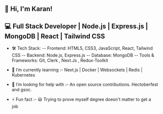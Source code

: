 ## 👋 Hi, I'm Karan!
## 💻 Full Stack Developer | Node.js | Express.js | MongoDB | React | Tailwind CSS

- 🛠️ Tech Stack:
-- Frontend: HTML5, CSS3, JavaScript, React, Tailwind CSS
-- Backend: Node.js, Express.js
-- Database: MongoDB 
-- Tools & Frameworks: Git, Clerk , Next.Js , Redux-Toolkit

- 🌱 I’m currently learning :-
      Next.js | Docker |  Websockets | Redis | Kubernetes

- 🤔 I’m looking for help with :-
      An open source contributions.
      Hectoberfest and gsoc.

- ⚡ Fun fact :-
    😃 Trying to prove myself degree doesn't matter to get a job 

